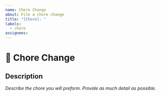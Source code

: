 ```yaml
---
name: Chore Change
about: File a chore change
title: "[Chore]: "
labels:
  - chore
assignees:
---
```


# **🧹 Chore Change**

## Description

_Describe the chore you will preform. Provide as much detail as possible._
